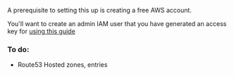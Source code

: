 A prerequisite to setting this up is creating a free AWS account.

You'll want to create an admin IAM user that you have generated an access key for [using this guide](https://docs.aws.amazon.com/cli/latest/userguide/cli-authentication-user.html)

### To do:
- Route53 Hosted zones, entries
